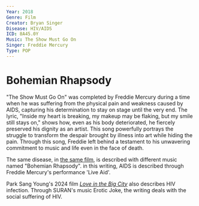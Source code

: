 ```yaml
---
Year: 2018
Genre: Film
Creator: Bryan Singer
Disease: HIV/AIDS
ICD: 8A45.0Y
Music: The Show Must Go On
Singer: Freddie Mercury
Type: POP
---
```


# Bohemian Rhapsody

"The Show Must Go On" was completed by Freddie Mercury during a time when he was suffering from the physical pain and weakness caused by AIDS, capturing his determination to stay on stage until the very end. The lyric, "Inside my heart is breaking, my makeup may be flaking, but my smile still stays on," shows how, even as his body deteriorated, he fiercely preserved his dignity as an artist. This song powerfully portrays the struggle to transform the despair brought by illness into art while hiding the pain. Through this song, Freddie left behind a testament to his unwavering commitment to music and life even in the face of death.

The same disease, in [the same film](kwak_junyeong.md), is described with different music named "Bohemian Rhapsody". in this writing, AIDS is described through Freddie Mercury's performance 'Live Aid'.

Park Sang Young's 2024 film [*Love in the Big City*](yum_jihyeon.md) also describes HIV infection. Through SURAN's music Erotic Joke, the writing deals with the social suffering of HIV.
